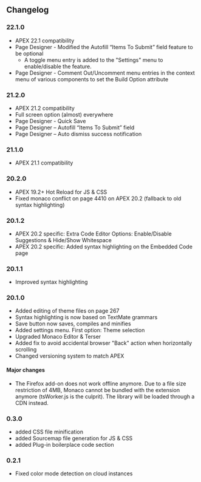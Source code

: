 ## Changelog


### 22.1.0

- APEX 22.1 compatibility
- Page Designer - Modified the Autofill “Items To Submit” field feature to be optional
  - A toggle menu entry is added to the "Settings" menu to enable/disable the feature.
- Page Designer - Comment Out/Uncomment menu entries in the context menu of various components to set the Build Option attribute

### 21.2.0

- APEX 21.2 compatibility
- Full screen option (almost) everywhere
- Page Designer - Quick Save
- Page Designer – Autofill “Items To Submit” field
- Page Designer – Auto dismiss success notification

### 21.1.0

- APEX 21.1 compatibility

### 20.2.0

- APEX 19.2+ Hot Reload for JS & CSS
- Fixed monaco conflict on page 4410 on APEX 20.2 (fallback to old syntax highlighting)

### 20.1.2

- APEX 20.2 specific: Extra Code Editor Options: Enable/Disable Suggestions & Hide/Show Whitespace
- APEX 20.2 specific: Added syntax highlighting on the Embedded Code page

### 20.1.1

- Improved syntax highlighting

### 20.1.0

- Added editing of theme files on page 267
- Syntax highlighting is now based on TextMate grammars
- Save button now saves, compiles and minifies
- Added settings menu. First option: Theme selection
- Upgraded Monaco Editor & Terser
- Added fix to avoid accidental browser "Back" action when horizontally scrolling
- Changed versioning system to match APEX

#### Major changes

- The Firefox add-on does not work offline anymore. Due to a file size restriction of 4MB, Monaco cannot be bundled with the extension anymore (tsWorker.js is the culprit). The library will be loaded through a CDN instead.

### 0.3.0

- added CSS file minification
- added Sourcemap file generation for JS & CSS
- added Plug-in boilerplace code section

### 0.2.1

- Fixed color mode detection on cloud instances
